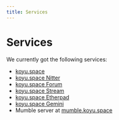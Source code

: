 ```yaml
---
title: Services
---
```


# Services

We currently got the following services:

* [koyu.space](https://koyu.space)
* [koyu.space Nitter](https://nitter.koyu.space)
* [koyu.space Forum](https://forum.koyu.space)
* [koyu.space Stream](https://stream.koyu.space)
* [koyu.space Etherpad](https://etherpad.koyu.space)
* [koyu.space Gemini](gemini://koyu.space)
* Mumble server at [mumble.koyu.space](https://mumble.koyu.space)